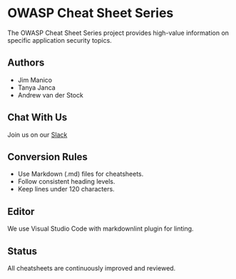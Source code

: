 # OWASP Cheat Sheet Series

The OWASP Cheat Sheet Series project provides high-value information on specific application security topics.

## Authors

- Jim Manico  
- Tanya Janca  
- Andrew van der Stock  

## Chat With Us

Join us on our [Slack](https://owasp.org/slack)

## Conversion Rules

- Use Markdown (.md) files for cheatsheets.  
- Follow consistent heading levels.  
- Keep lines under 120 characters.  

## Editor

We use Visual Studio Code with markdownlint plugin for linting.

## Status

All cheatsheets are continuously improved and reviewed.
